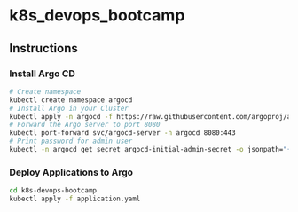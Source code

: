 # k8s_devops_bootcamp

## Instructions

### Install Argo CD

```sh
# Create namespace
kubectl create namespace argocd
# Install Argo in your Cluster
kubectl apply -n argocd -f https://raw.githubusercontent.com/argoproj/argo-cd/stable/manifests/install.yaml
# Forward the Argo server to port 8080
kubectl port-forward svc/argocd-server -n argocd 8080:443
# Print password for admin user
kubectl -n argocd get secret argocd-initial-admin-secret -o jsonpath="{.data.password}" | base64 --decode && echo
```

### Deploy Applications to Argo

```sh
cd k8s-devops-bootcamp
kubectl apply -f application.yaml
```